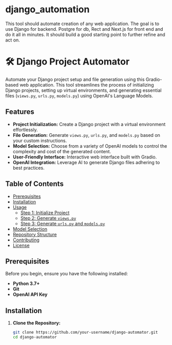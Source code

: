 # django_automation
This tool should automate creation of any web application. The goal is to use Django for backend. Postgre for db, Rect and Next.js for front end and do it all in minutes. It should build a good starting point to further refine and act on. 


# 🛠️ Django Project Automator

Automate your Django project setup and file generation using this Gradio-based web application. This tool streamlines the process of initializing Django projects, setting up virtual environments, and generating essential files (`views.py`, `urls.py`, `models.py`) using OpenAI's Language Models.

## Features

- **Project Initialization:** Create a Django project with a virtual environment effortlessly.
- **File Generation:** Generate `views.py`, `urls.py`, and `models.py` based on your custom instructions.
- **Model Selection:** Choose from a variety of OpenAI models to control the complexity and cost of the generated content.
- **User-Friendly Interface:** Interactive web interface built with Gradio.
- **OpenAI Integration:** Leverage AI to generate Django files adhering to best practices.

## Table of Contents

- [Prerequisites](#prerequisites)
- [Installation](#installation)
- [Usage](#usage)
  - [Step 1: Initialize Project](#step-1-initialize-project)
  - [Step 2: Generate `views.py`](#step-2-generate-viewspy)
  - [Step 3: Generate `urls.py` and `models.py`](#step-3-generate-urlspy-and-modelspy)
- [Model Selection](#model-selection)
- [Repository Structure](#repository-structure)
- [Contributing](#contributing)
- [License](#license)

## Prerequisites

Before you begin, ensure you have the following installed:

- **Python 3.7+**
- **Git**
- **OpenAI API Key**

## Installation

1. **Clone the Repository:**

   ```bash
   git clone https://github.com/your-username/django-automator.git
   cd django-automator
